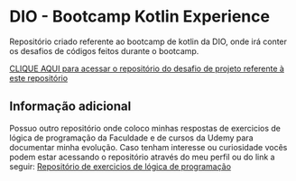 # DIO - Bootcamp Kotlin Experience
Repositório criado referente ao bootcamp de kotlin da DIO, onde irá conter os desafios de códigos feitos durante o bootcamp.

[CLIQUE AQUI para acessar o repositório do desafio de projeto referente à este repositório](https://github.com/Fellino/aprenda-kotlin-com-exemplos-lab)

## Informação adicional

Possuo outro repositório onde coloco minhas respostas de exercicios de lógica de programação da Faculdade e de cursos da Udemy para documentar minha evolução. Caso tenham interesse ou curiosidade vocês podem estar acessando o repositório através do meu perfil ou do link a seguir: [Repositório de exercicios de lógica de programação](https://github.com/Fellino/Exercicios)
